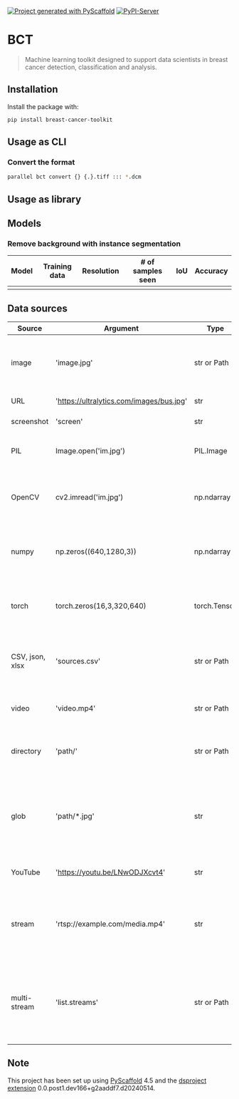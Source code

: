 [![Project generated with PyScaffold](https://img.shields.io/badge/-PyScaffold-005CA0?logo=pyscaffold)](https://pyscaffold.org/) [![PyPI-Server](https://img.shields.io/pypi/v/breast-cancer-toolkit.svg)](https://pypi.org/project/breast-cancer-toolkit/)
<!-- These are examples of badges you might also want to add to your README. Update the URLs accordingly.
[![Built Status](https://api.cirrus-ci.com/github/<USER>/breast-cancer-toolkit.svg?branch=main)](https://cirrus-ci.com/github/<USER>/breast-cancer-toolkit)
[![ReadTheDocs](https://readthedocs.org/projects/breast-cancer-toolkit/badge/?version=latest)](https://breast-cancer-toolkit.readthedocs.io/en/stable/)
[![Coveralls](https://img.shields.io/coveralls/github/<USER>/breast-cancer-toolkit/main.svg)](https://coveralls.io/r/<USER>/breast-cancer-toolkit)
[![PyPI-Server](https://img.shields.io/pypi/v/breast-cancer-toolkit.svg)](https://pypi.org/project/breast-cancer-toolkit/)
[![Conda-Forge](https://img.shields.io/conda/vn/conda-forge/breast-cancer-toolkit.svg)](https://anaconda.org/conda-forge/breast-cancer-toolkit)
[![Monthly Downloads](https://pepy.tech/badge/breast-cancer-toolkit/month)](https://pepy.tech/project/breast-cancer-toolkit)
[![Twitter](https://img.shields.io/twitter/url/http/shields.io.svg?style=social&label=Twitter)](https://twitter.com/breast-cancer-toolkit)
-->

# BCT

> Machine learning toolkit designed to support data scientists in breast cancer detection, classification and analysis.

## Installation

Install the package with:

```bash
pip install breast-cancer-toolkit
```

## Usage as CLI

### Convert the format
```bash
parallel bct convert {} {.}.tiff ::: *.dcm
```


## Usage as library

## Models

### Remove background with instance segmentation

| Model | Training data | Resolution | # of samples seen | IoU | Accuracy |
|-------|---------------|------------|-------------------|-----|----------|
|       |               |            |                   |     |          |

## Data sources

| Source          | Argument                                 | Type         | Notes                                                                                     |
|-----------------|------------------------------------------|--------------|-------------------------------------------------------------------------------------------|
| image           | 'image.jpg'                              | str or Path  | Single image file. Format supported: jgp, png, dcm, tiff                                  |
| URL             | 'https://ultralytics.com/images/bus.jpg' | str          | URL to an image.                                                                          |
| screenshot      | 'screen'                                 | str          | Capture a screenshot.                                                                     |
| PIL             | Image.open('im.jpg')                     | PIL.Image    | HWC format with RGB channels.                                                             |
| OpenCV          | cv2.imread('im.jpg')                     | np.ndarray   | HWC format with BGR channels `uint8 (0-255)`.                                             |
| numpy           | np.zeros((640,1280,3))                   | np.ndarray   | HWC format with BGR channels `uint8 (0-255)`.                                             |
| torch           | torch.zeros(16,3,320,640)                | torch.Tensor | BCHW format with RGB channels `float32 (0.0-1.0)`.                                        |
| CSV, json, xlsx | 'sources.csv'                            | str or Path  | CSV file containing paths to images, videos, or directories.                              |
| video           | 'video.mp4'                              | str or Path  | Video file in formats like MP4, AVI, etc.                                                 |
| directory       | 'path/'                                  | str or Path  | Path to a directory containing images or videos.                                          |
| glob            | 'path/*.jpg'                             | str          | Glob pattern to match multiple files. Use the `*` character as a wildcard.                |
| YouTube         | 'https://youtu.be/LNwODJXcvt4'           | str          | URL to a YouTube video.                                                                   |
| stream          | 'rtsp://example.com/media.mp4'           | str          | URL for streaming protocols such as RTSP, RTMP, TCP, or an IP address.                    |
| multi-stream    | 'list.streams'                           | str or Path  | *.streams text file with one stream URL per row, i.e. 8 streams will run at batch-size 8. |

## Note

This project has been set up using [PyScaffold] 4.5 and the [dsproject extension] 0.0.post1.dev166+g2aaddf7.d20240514.

[conda]: https://docs.conda.io/

[pre-commit]: https://pre-commit.com/

[Jupyter]: https://jupyter.org/

[nbstripout]: https://github.com/kynan/nbstripout

[Google style]: http://google.github.io/styleguide/pyguide.html#38-comments-and-docstrings

[PyScaffold]: https://pyscaffold.org/

[dsproject extension]: https://github.com/pyscaffold/pyscaffoldext-dsproject
